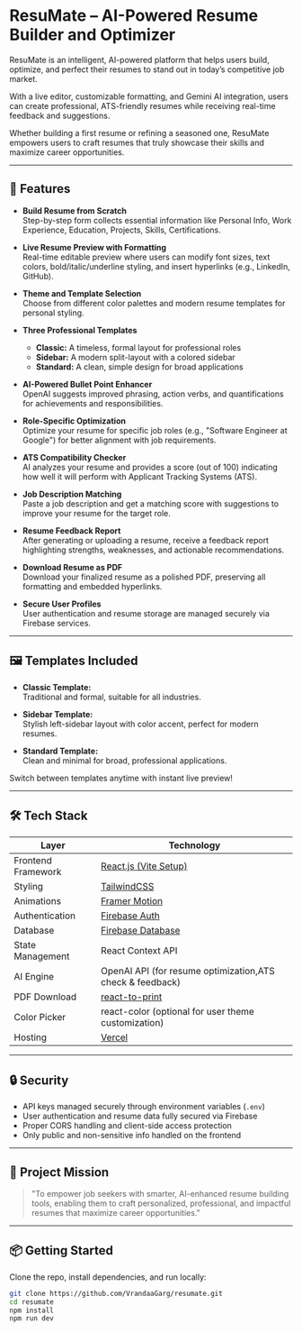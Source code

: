 # ResuMate – AI-Powered Resume Builder and Optimizer

ResuMate is an intelligent, AI-powered platform that helps users build, optimize, and perfect their resumes to stand out in today’s competitive job market.

With a live editor, customizable formatting, and Gemini AI integration, users can create professional, ATS-friendly resumes while receiving real-time feedback and suggestions.

Whether building a first resume or refining a seasoned one, ResuMate empowers users to craft resumes that truly showcase their skills and maximize career opportunities.

---

## 🚀 Features

- **Build Resume from Scratch**  
  Step-by-step form collects essential information like Personal Info, Work Experience, Education, Projects, Skills, Certifications.

- **Live Resume Preview with Formatting**  
  Real-time editable preview where users can modify font sizes, text colors, bold/italic/underline styling, and insert hyperlinks (e.g., LinkedIn, GitHub).

- **Theme and Template Selection**  
  Choose from different color palettes and modern resume templates for personal styling.

- **Three Professional Templates**

  - **Classic:** A timeless, formal layout for professional roles
  - **Sidebar:** A modern split-layout with a colored sidebar
  - **Standard:** A clean, simple design for broad applications

- **AI-Powered Bullet Point Enhancer**  
  OpenAI suggests improved phrasing, action verbs, and quantifications for achievements and responsibilities.

- **Role-Specific Optimization**  
  Optimize your resume for specific job roles (e.g., "Software Engineer at Google") for better alignment with job requirements.

- **ATS Compatibility Checker**  
  AI analyzes your resume and provides a score (out of 100) indicating how well it will perform with Applicant Tracking Systems (ATS).

- **Job Description Matching**  
  Paste a job description and get a matching score with suggestions to improve your resume for the target role.

- **Resume Feedback Report**  
  After generating or uploading a resume, receive a feedback report highlighting strengths, weaknesses, and actionable recommendations.

- **Download Resume as PDF**  
  Download your finalized resume as a polished PDF, preserving all formatting and embedded hyperlinks.

- **Secure User Profiles**  
  User authentication and resume storage are managed securely via Firebase services.

---

## 🖼️ Templates Included

- **Classic Template:**  
  Traditional and formal, suitable for all industries.

- **Sidebar Template:**  
  Stylish left-sidebar layout with color accent, perfect for modern resumes.

- **Standard Template:**  
  Clean and minimal for broad, professional applications.

Switch between templates anytime with instant live preview!

---

## 🛠️ Tech Stack

| Layer              | Technology                                                          |
| ------------------ | ------------------------------------------------------------------- |
| Frontend Framework | [React.js (Vite Setup)](https://vitejs.dev/)                        |
| Styling            | [TailwindCSS](https://tailwindcss.com/)                             |
| Animations         | [Framer Motion](https://www.framer.com/motion/)                     |
| Authentication     | [Firebase Auth](https://firebase.google.com/products/auth)          |
| Database           | [Firebase Database](https://firebase.google.com/products/firestore) |
| State Management   | React Context API                                                   |
| AI Engine          | OpenAI API (for resume optimization,ATS check & feedback)           |
| PDF Download       | [react-to-print](https://www.npmjs.com/package/react-to-print)      |
| Color Picker       | react-color (optional for user theme customization)                 |
| Hosting            | [Vercel](https://vercel.com/)                                       |

---

## 🔒 Security

- API keys managed securely through environment variables (`.env`)
- User authentication and resume data fully secured via Firebase
- Proper CORS handling and client-side access protection
- Only public and non-sensitive info handled on the frontend

---

## 🎯 Project Mission

> "To empower job seekers with smarter, AI-enhanced resume building tools, enabling them to craft personalized, professional, and impactful resumes that maximize career opportunities."

---

## 📦 Getting Started

Clone the repo, install dependencies, and run locally:

```bash
git clone https://github.com/VrandaaGarg/resumate.git
cd resumate
npm install
npm run dev
```

<!-- /////////////resumate is done -->

